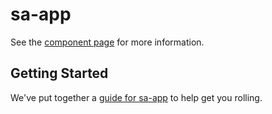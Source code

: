 sa-app
================

See the [component page](http://bengfarrell.github.io/sa-app) for more information.

## Getting Started

We've put together a [guide for sa-app](http://www.polymer-project.org/docs/start/reusableelements.html) to help get you rolling.
